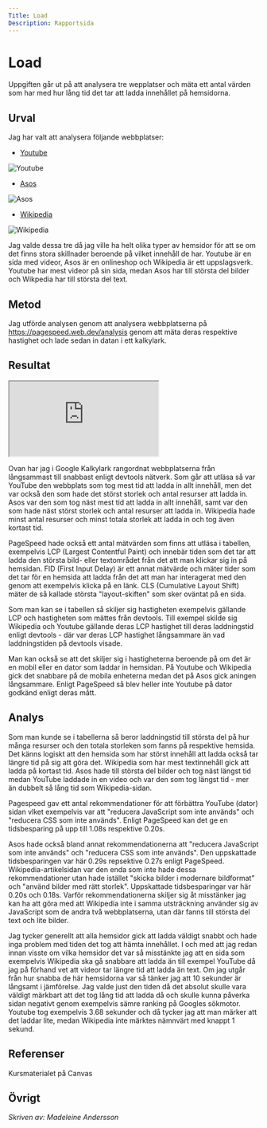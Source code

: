 ```yaml
---
Title: Load
Description: Rapportsida
---
```


Load
=======================


Uppgiften går ut på att analysera tre wepplatser och mäta ett antal värden som har med hur lång tid det tar att ladda innehållet på hemsidorna. 

Urval
-----------------------

Jag har valt att analysera följande webbplatser:

<ul>
    <li>
<a href="https://www.youtube.com/watch?v=b1kbLwvqugk" aria-label="Youtube">Youtube</a></li>
</ul>

![Youtube](%base_url%/image/youtube.png?h=550&w=650) 

<ul>
    <li> 
<a href="https://www.asos.com/se/kvinna/ctas/host-visa-alla/cat/?cid=51129" aria-label="Asos">Asos</a></li>
</ul>

![Asos](%base_url%/image/asos.png?h=550&w=650)

<ul>
    <li> 
<a href="https://en.wikipedia.org/wiki/Antarctica" aria-label="Wikipedia">Wikipedia</a></li>
</ul>

![Wikipedia](%base_url%/image/wikipedia.png?h=550&w=650&border=) 



Jag valde dessa tre då jag ville ha helt olika typer av hemsidor för att se om det finns stora skillnader beroende på vilket innehåll de har. Youtube är en sida med videor, Asos är en onlineshop och Wikipedia är ett uppslagsverk. Youtube har mest videor på sin sida, medan Asos har till största del bilder och Wikpedia har till största del text. 

Metod
-----------------------

Jag utförde analysen genom att analysera webbplatserna på https://pagespeed.web.dev/analysis genom att mäta deras respektive hastighet och lade sedan in datan i ett kalkylark. 

Resultat
-----------------------
<div class="kalkylark">
<iframe src="https://docs.google.com/spreadsheets/d/e/2PACX-1vRuVU3Q1DPt7T1gfA5KQPxcGUIzRUn47fcTnj3AjtZH88dVshzFNY5D3C2MGS8Sa_AdnYkqStuBICd5/pubhtml?widget=true&amp;headers=false" title="kalkylark"></iframe>
</div>

Ovan har jag i Google Kalkylark rangordnat webbplatserna från långsammast till snabbast enligt devtools nätverk. Som går att utläsa så var YouTube den webbplats som tog mest tid att ladda in allt innehåll, men det var också den som hade det störst storlek och antal resurser att ladda in. Asos var den som tog näst mest tid att ladda in allt innehåll, samt var den som hade näst störst storlek och antal resurser att ladda in. Wikipedia hade minst antal resurser och minst totala storlek att ladda in och tog även kortast tid.   

PageSpeed hade också ett antal mätvärden som finns att utläsa i tabellen, exempelvis LCP (Largest Contentful Paint) och innebär tiden som det tar att ladda den största bild- eller textområdet från det att man klickar sig in på hemsidan. FID (First Input Delay) är ett annat mätvärde och mäter tider som det tar för en hemsida att ladda från det att man har interagerat med den genom att exempelvis klicka på en länk. CLS (Cumulative Layout Shift) mäter de så kallade största "layout-skiften" som sker oväntat på en sida. 

Som man kan se i tabellen så skiljer sig hastigheten exempelvis gällande LCP och hastigheten som mättes från devtools. Till exempel skilde sig Wikipedia och Youtube gällande deras LCP hastighet till deras laddningstid enligt devtools - där var deras LCP hastighet långsammare än vad laddningstiden på devtools visade. 

Man kan också se att det skiljer sig i hastigheterna beroende på om det är en mobil eller en dator som laddar in hemsidan. På Youtube och Wikipedia gick det snabbare på de mobila enheterna medan det på Asos gick aningen långsammare. Enligt PageSpeed så blev heller inte Youtube på dator godkänd enligt deras mått. 

Analys
-----------------------

Som man kunde se i tabellerna så beror laddningstid till största del på hur många resurser och den totala storleken som fanns på respektive hemsida. Det känns logiskt att den hemsida som har störst innehåll att ladda också tar längre tid på sig att göra det. Wikipedia som har mest textinnehåll gick att ladda på kortast tid. Asos hade till största del bilder och tog näst längst tid medan YouTube laddade in en video och var den som tog längst tid - mer än dubbelt så lång tid som Wikipedia-sidan. 

Pagespeed gav ett antal rekommendationer för att förbättra YouTube (dator) sidan vlket exempelvis var att "reducera JavaScript som inte används" och "reducera CSS som inte används". Enligt PageSpeed kan det ge en tidsbesparing på upp till 1.08s respektive 0.20s. 

Asos hade också bland annat rekommendationerna att "reducera JavaScript som inte används" och "reducera CSS som inte används". Den uppskattade tidsbesparingen var här 0.29s repsektive 0.27s enligt PageSpeed. Wikipedia-artikelsidan var den enda som inte hade dessa rekommendationer utan hade istället "skicka bilder i modernare bildformat" och "använd bilder med rätt storlek". Uppskattade tidsbesparingar var här 0.20s och 0.18s. Varför rekommendationerna skiljer sig åt misstänker jag kan ha att göra med att Wikipedia inte i samma utsträckning använder sig av JavaScript som de andra två webbplatserna, utan där fanns till största del text och lite bilder. 

Jag tycker generellt att alla hemsidor gick att ladda väldigt snabbt och hade inga problem med tiden det tog att hämta innehållet. I och med att jag redan innan visste om vilka hemsidor det var så misstänkte jag att en sida som exempelvis Wikipedia ska gå snabbare att ladda än till exempel YouTube då jag på förhand vet att videor tar längre tid att ladda än text. Om jag utgår från hur snabba de här hemsidorna var så tänker jag att 10 sekunder är långsamt i jämförelse. Jag valde just den tiden då det absolut skulle vara väldigt märkbart att det tog lång tid att ladda då och skulle kunna påverka sidan negativt genom exempelvis sämre ranking på Googles sökmotor. Youtube tog exempelvis 3.68 sekunder och då tycker jag att man märker att det laddar lite, medan Wikipedia inte märktes nämnvärt med knappt 1 sekund. 



Referenser
-----------------------
Kursmaterialet på Canvas


Övrigt
-----------------------
<i>Skriven av: Madeleine Andersson</i> 
